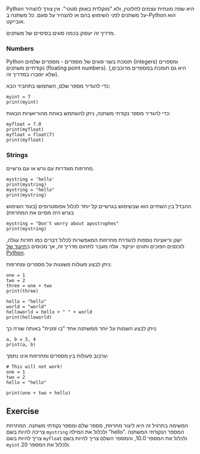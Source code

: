 Python היא שפה מונחית עצמים לחלוטין, ולא "מוקלדת באופן סטטי". אין צורך להצהיר על משתנים לפני השימוש בהם או להצהיר על סוגם. כל משתנה ב-Python הוא אובייקט.

מדריך זה יעסוק בכמה סוגים בסיסיים של משתנים.

### Numbers
Python תומכת בשני סוגים של מספרים - מספרים שלמים (integers) ומספרים נקודתיים משתנים (floating point numbers). (היא גם תומכת במספרים מרוכבים, שלא יוסברו במדריך זה).

כדי להגדיר מספר שלם, השתמשו בתחביר הבא:

    myint = 7
    print(myint)

כדי להגדיר מספר נקודתי משתנה, ניתן להשתמש באחת מהוריאציות הבאות:

    myfloat = 7.0
    print(myfloat)
    myfloat = float(7)
    print(myfloat)

### Strings

מחרוזות מוגדרות עם גרש או עם גרשיים.

    mystring = 'hello'
    print(mystring)
    mystring = "hello"
    print(mystring)

ההבדל בין השתיים הוא שבשימוש בגרשיים קל יותר לכלול אפוסטרופים (בעוד השימוש בגרש היה מסיים את המחרוזת)

    mystring = "Don't worry about apostrophes"
    print(mystring)

ישנן וריאציות נוספות להגדרת מחרוזות המאפשרות לכלול דברים כמו חזרות עגלה, לוכסנים הפוכים ותווים יוניקוד. אלה מעבר לתחום מדריך זה, אך מכוסים ב[תיעוד של Python](http://docs.python.org/tutorial/introduction.html#strings "Strings in Python Tutorial").

ניתן לבצע פעולות פשוטות על מספרים ומחרוזות:

    one = 1
    two = 2
    three = one + two
    print(three)

    hello = "hello"
    world = "world"
    helloworld = hello + " " + world
    print(helloworld)

ניתן לבצע השמות על יותר ממשתנה אחד "בו זמנית" באותה שורה כך:

    a, b = 3, 4
    print(a, b)

ערבוב פעולות בין מספרים ומחרוזות אינו נתמך:

    # This will not work!
    one = 1
    two = 2
    hello = "hello"

    print(one + two + hello)


Exercise
--------

המשימה בתרגיל זה היא ליצור מחרוזת, מספר שלם ומספר נקודתי משתנה. המחרוזת צריכה להיות בשם `mystring` ולכלול את המילה "hello". המספר הנקודתי המשתנה צריך להיות בשם `myfloat` ולכלול את המספר 10.0, והמספר השלם צריך להיות בשם `myint` ולכלול את המספר 20.